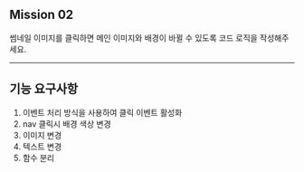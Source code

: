 ## Mission 02

썸네일 이미지를 클릭하면 메인 이미지와 배경이 바뀔 수 있도록 코드 로직을 작성해주세요.

---

## 기능 요구사항

1. 이벤트 처리 방식을 사용하여 클릭 이벤트 활성화
2. nav 클릭시 배경 색상 변경
3. 이미지 변경
4. 텍스트 변경
5. 함수 분리
